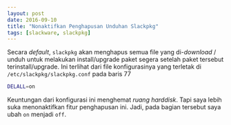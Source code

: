 ```yaml
---
layout: post
date: 2016-09-10
title: "Nonaktifkan Penghapusan Unduhan Slackpkg"
tags: [slackware, slackpkg]
---
```

Secara _default_, <code>slackpkg</code> akan menghapus semua file yang di-_download_ / unduh untuk melakukan install/upgrade paket segera setelah paket tersebut terinstall/upgrade. Ini terlihat dari file konfigurasinya yang terletak di <code>/etc/slackpkg/slackpkg.conf</code> pada baris 77

```bash
DELALL=on
```

Keuntungan dari konfigurasi ini menghemat _ruang harddisk_. Tapi saya lebih suka menonaktifkan fitur penghapusan ini. Jadi, pada bagian tersebut saya ubah <code>on</code> menjadi <code>off</code>.
